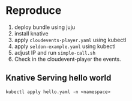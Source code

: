 # Reproduce

1. deploy bundle using juju
2. install knative
3. apply `cloudevents-player.yaml` using kubectl
4. apply `seldon-example.yaml` using kubectl
5. adjust IP and run `simple-call.sh`
6. Check in the cloudevent-player the events.

## Knative Serving hello world

```
kubectl apply hello.yaml -n <namespace>
```